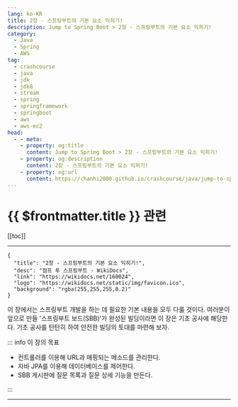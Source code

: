 ```yaml
---
lang: ko-KR
title: 2장 - 스프링부트의 기본 요소 익히기!
description: Jump to Spring Boot > 2장 - 스프링부트의 기본 요소 익히기!
category:
  - Java
  - Spring
  - AWS
tag: 
  - crashcourse
  - java
  - jdk
  - jdk8
  - stream
  - spring
  - springframework
  - springboot
  - aws
  - aws-ec2
head:
  - - meta:
    - property: og:title
      content: Jump to Spring Boot > 2장 - 스프링부트의 기본 요소 익히기!
    - property: og:description
      content: 2장 - 스프링부트의 기본 요소 익히기!
    - property: og:url
      content: https://chanhi2000.github.io/crashcourse/java/jump-to-spring-boot/02.html
---
```


# {{ $frontmatter.title }} 관련

[[toc]]

---

```component VPCard
{
  "title": "2장 - 스프링부트의 기본 요소 익히기!",
  "desc": "점프 투 스프링부트 - WikiDocs",
  "link": "https://wikidocs.net/160024",
  "logo": "https://wikidocs.net/static/img/favicon.ico",
  "background": "rgba(255,255,255,0.2)"
}
```

이 장에서는 스프링부트 개발을 하는 데 필요한 기본 내용을 모두 다룰 것이다. 여러분이 앞으로 만들 '스프링부트 보드(SBB)'가 완성된 빌딩이라면 이 장은 기초 공사에 해당한다. 기초 공사를 탄탄히 하여 안전한 빌딩의 토대를 마련해 보자.

::: info 이 장의 목표

- 컨트롤러를 이용해 URL과 매핑되는 메소드를 관리한다.
- 자바 JPA를 이용해 데이터베이스를 제어한다.
- SBB 게시판에 질문 목록과 질문 상세 기능을 만든다.

:::

---

<TagLinks /> 